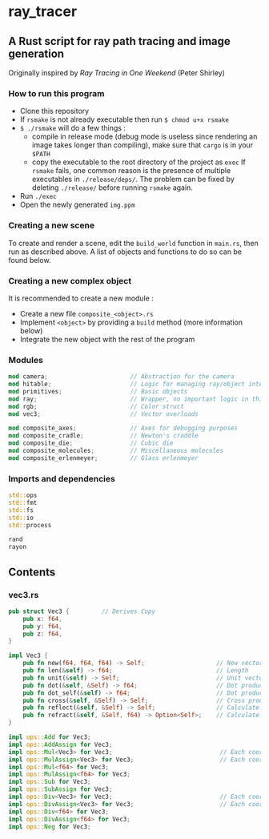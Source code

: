 # ray_tracer

## A Rust script for ray path tracing and image generation

Originally inspired by _Ray Tracing in One Weekend_ (Peter Shirley) 

### How to run this program

- Clone this repository
- If `rsmake` is not already executable then run `$ chmod u+x rsmake`
- `$ ./rsmake` will do a few things :
  - compile in release mode (debug mode is useless since rendering an image takes longer than compiling), make sure that `cargo` is in your `$PATH`
  - copy the executable to the root directory of the project as `exec`
  If `rsmake` fails, one common reason is the presence of multiple executables in `./release/deps/`. The problem can be fixed by deleting `./release/` before running `rsmake` again.
- Run `./exec`
- Open the newly generated `img.ppm`

### Creating a new scene

To create and render a scene, edit the `build_world` function in `main.rs`, then run as described above. A list of objects and functions to do so can be found below.

### Creating a new complex object

It is recommended to create a new module :
- Create a new file `composite_<object>.rs`
- Implement `<object>` by providing a `build` method (more information below)
- Integrate the new object with the rest of the program

### Modules

```rust
mod camera;                       // Abstraction for the camera
mod hitable;                      // Logic for managing ray/object interaction
mod primitives;                   // Basic objects
mod ray;                          // Wrapper, no important logic in this file
mod rgb;                          // Color struct
mod vec3;                         // Vector overloads

mod composite_axes;               // Axes for debugging purposes
mod composite_cradle;             // Newton's craddle
mod composite_die;                // Cubic die
mod composite_molecules;          // Miscellaneous molecules
mod composite_erlenmeyer;         // Glass erlenmeyer
```

### Imports and dependencies
```rust
std::ops
std::fmt
std::fs
std::io
std::process

rand
rayon
```

## Contents

### vec3.rs
```rust
pub struct Vec3 {         // Derives Copy
    pub x: f64,
    pub y: f64,
    pub z: f64,
}

impl Vec3 {
    pub fn new(f64, f64, f64) -> Self;                    // New vector from coordinates
    pub fn len(&self) -> f64;                             // Length
    pub fn unit(&self) -> Self;                           // Unit vector with same direction
    pub fn dot(&self, &Self) -> f64;                      // Dot product
    pub fn dot_self(&self) -> f64;                        // Dot product with self
    pub fn cross(&self, &Self) -> Self;                   // Cross product
    pub fn reflect(&self, &Self) -> Self;                 // Calculate reflection using the surface normal
    pub fn refract(&self, &Self, f64) -> Option<Self>;    // Calculate refraction using the surface normal and quotient of optical indexes
}

impl ops::Add for Vec3;
impl ops::AddAssign for Vec3;
impl ops::Mul<Vec3> for Vec3;                              // Each coordinate separately 
impl ops::MulAssign<Vec3> for Vec3;                        // Each coordinate separately
impl ops::Mul<f64> for Vec3;
impl ops::MulAssign<f64> for Vec3;
impl ops::Sub for Vec3;
impl ops::SubAssign for Vec3;
impl ops::Div<Vec3> for Vec3;                              // Each coordinate separately
impl ops::DivAssign<Vec3> for Vec3;                        // Each coordinate separately
impl ops::Div<f64> for Vec3;
impl ops::DivAssign<f64> for Vec3;
impl ops::Neg for Vec3;



